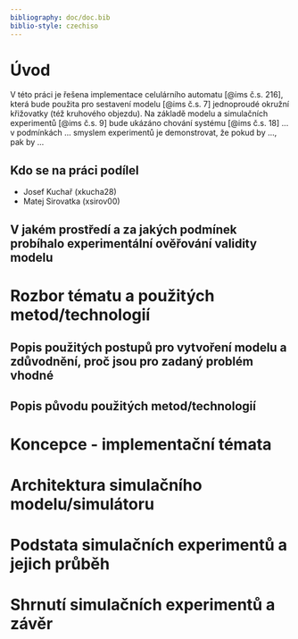 ```yaml
---
bibliography: doc/doc.bib
biblio-style: czechiso
---
```


# Úvod

V této práci je řešena implementace celulárního automatu [@ims č.s. 216], která bude použita pro sestavení modelu [@ims č.s. 7] jednoproudé okružní křižovatky (též kruhového objezdu).
Na základě modelu a simulačních experimentů [@ims č.s. 9] bude ukázáno chování systému [@ims č.s. 18] ... v podmínkách ...
smyslem experimentů je demonstrovat, že pokud by ..., pak by ...

## Kdo se na práci podílel

- Josef Kuchař (xkucha28)
- Matej Sirovatka (xsirov00)

## V jakém prostředí a za jakých podmínek probíhalo experimentální ověřování validity modelu

# Rozbor tématu a použitých metod/technologií

## Popis použitých postupů pro vytvoření modelu a zdůvodnění, proč jsou pro zadaný problém vhodné

## Popis původu použitých metod/technologií

# Koncepce - implementační témata

# Architektura simulačního modelu/simulátoru

# Podstata simulačních experimentů a jejich průběh

# Shrnutí simulačních experimentů a závěr
